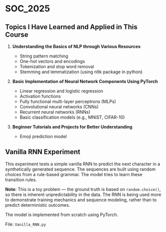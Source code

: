 # SOC_2025
## Topics I Have Learned and Applied in This Course

1. **Understanding the Basics of NLP through Various Resources**
   - String pattern matching  
   - One-hot vectors and encodings  
   - Tokenization and stop word removal  
   - Stemming and lemmatization (using nltk package in python)

2. **Basic Implementation of Neural Network Components Using PyTorch**
   - Linear regression and logistic regression  
   - Activation functions  
   - Fully functional multi-layer perceptrons (MLPs)  
   - Convolutional neural networks (CNNs)  
   - Recurrent neural networks (RNNs)  
   - Basic classification models (e.g., MNIST, CIFAR-10)  

3. **Beginner Tutorials and Projects for Better Understanding**
   - Emoji prediction model

## Vanilla RNN Experiment

This experiment tests a simple vanilla RNN to predict the next character in a synthetically generated sequence. The sequences are built using random choices from a rule-based grammar. The model tries to learn these transition rules.

**Note**: This is a toy problem — the ground truth is based on `random.choice()`, so there is inherent unpredictability in the data. The RNN is being used more to demonstrate training mechanics and sequence modeling, rather than to predict deterministic outcomes.

The model is implemented from scratch using PyTorch.

File: `Vanilla_RNN.py`
